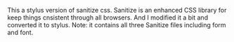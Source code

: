 This a stylus version of sanitize css. Sanitize is an enhanced CSS library for keep things cnsistent through all browsers. And I modified it a bit and converted it to stylus.
Note: it contains all three Sanitize files including form and font.
